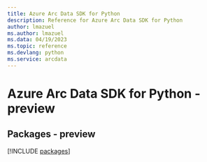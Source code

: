 ```yaml
---
title: Azure Arc Data SDK for Python
description: Reference for Azure Arc Data SDK for Python
author: lmazuel
ms.author: lmazuel
ms.data: 04/19/2023
ms.topic: reference
ms.devlang: python
ms.service: arcdata
---
```

# Azure Arc Data SDK for Python - preview
## Packages - preview
[!INCLUDE [packages](arc-data-index.md)]